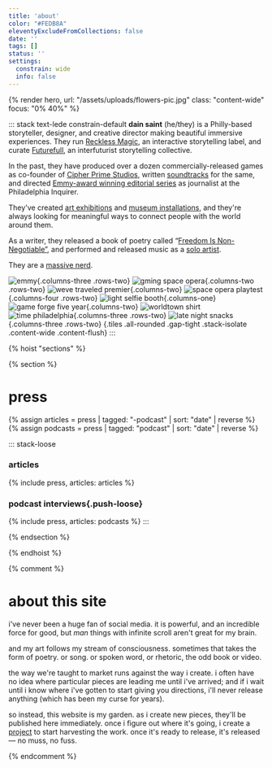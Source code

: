```yaml
---
title: 'about'
color: "#FEDB8A"
eleventyExcludeFromCollections: false
date: ''
tags: []
status: ''
settings:
  constrain: wide
  info: false
---
```


{% render hero,
  url: "/assets/uploads/flowers-pic.jpg"
  class: "content-wide"
  focus: "0% 40%"
%}

::: stack text-lede constrain-default
**dain saint** (he/they) is a Philly-based storyteller, designer, and creative director making beautiful immersive experiences. They run [Reckless Magic](/reckless-magic), an interactive storytelling label, and curate [Futurefull](https://futurefull.org), an interfuturist storytelling collective.

In the past, they have produced over a dozen commercially-released games as co-founder of [Cipher Prime Studios](https://cipherprime.com), written [soundtracks](/composing) for the same, and directed [Emmy-award winning editorial series](https://inquirer.com/wildestdreams) as journalist at the Philadelphia Inquirer. 

They've created [art exhibitions](https://wevetraveledsofar.com) and [museum installations](https://www.phillyseaport.org/exhibits/river-alive/), and they're always looking for meaningful ways to connect people with the world around them.

As a writer, they released a book of poetry called “[Freedom Is Non-Negotiable”](/freedom-is-non-negotiable), and performed and released music as a [solo artist](/city-dont-sing). 

They are a [massive nerd](https://open.spotify.com/episode/6hQ97u9zBcIeSTl6EOGuY4?si=qeF6CsxpRI-jK2EaLv851Q).

![emmy](/assets/uploads/IMG_8373.jpg){.columns-three .rows-two}
![gming space opera](/assets/uploads/6210c93a0861519ea1b72a42b807.JPG){.columns-two .rows-two}
![weve traveled premier](/assets/uploads/will_and_dain.png){.columns-two}
![space opera playtest](/assets/uploads/gming.jpg){.columns-four .rows-two}
![light selfie booth](/assets/uploads/light_selfie_booth-2.jpg){.columns-one}
![game forge five year](/assets/uploads/showcase.jpg){.columns-two}
![worldtown shirt](/assets/uploads/0F1CE2AA-22F3-4DCC-B61D-53F30A076E74.JPG)
![time philadelphia](/assets/uploads/DSCF1338LG.jpg){.columns-three .rows-two}
![late night snacks](/assets/uploads/211001_Beardmobile_039.jpg){.columns-three .rows-two} {.tiles .all-rounded .gap-tight .stack-isolate .content-wide .content-flush}
:::

{% hoist "sections" %}

{% section %}
# press

{% assign articles = press | tagged: "-podcast" | sort: "date" | reverse %}
{% assign podcasts = press | tagged: "podcast" | sort: "date" | reverse %}

::: stack-loose
### articles
{% include press, articles: articles %}

### podcast interviews{.push-loose}
{% include press, articles: podcasts %}
:::

{% endsection %}


{% endhoist %}





{% comment %}
# about this site

i've never been a huge fan of social media. it is powerful, and an incredible force for good, but _man_ things with infinite scroll aren't great for my brain.

and my art follows my stream of consciousness. sometimes that takes the form of poetry. or song. or spoken word, or rhetoric, the odd book or video.

the way we're taught to market runs against the way i create. i often have no idea where particular pieces are leading me until i've arrived; and if i wait until i know where i've gotten to start giving you directions, i'll never release anything (which has been my curse for years).

so instead, this website is my garden. as i create new pieces, they'll be published here immediately. once i figure out where it's going, i create a [project](/projects) to start harvesting the work. once it's ready to release, it's released — no muss, no fuss.

{% endcomment %}
